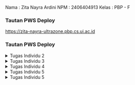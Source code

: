 Nama : Zita Nayra Ardini
NPM : 2406404913
Kelas : PBP - F

### Tautan PWS Deploy
https://zita-nayra-ultrazone.pbp.cs.ui.ac.id

### Tautan PWS Deploy

<details>
<summary>Tugas Individu 2</summary>

### Jelaskan bagaimana cara kamu mengimplementasikan checklist di atas secara step-by-step (bukan hanya sekadar mengikuti tutorial).
-> setiap langkah tentunya termasuk remote serta commit dan push ke direktori github. 
1. Membuat sebuah proyek Django baru.
: Awalnya, saya membuat set up project nya dulu, dimulai dari membuat repositori git kosong lalu meng-install seluruh requirements projek. Setelah itu, saya membuat environment beserta projek django baru dengan menjalankan perintah 
'django-admin startproject <NAMA_PROJECT> .'
serta membuat konfigurasi settings.py, .env, .env.prod, serta gitignore nya.
2. Membuat aplikasi dengan nama main pada proyek tersebut.
Lalu saya menjalankan perintah
'python manage.py startapp <NAMA_APLIKASI>'
untuk membuat aplikasi baru dan mendaftarkannya ke INSTALLED_APPS di settings.py. 
Saya membuat 1 file html juga sebagai template awal aplikasi lalu menggunakannya di views.py direktori aplikasi dan mendaftarkannya di urls.py direktori aplikasi. 
3. Melakukan routing pada proyek agar dapat menjalankan aplikasi main.
Untuk menjalankan aplikasi main, saya mendaftarkan/memasukkan path yang ada di urls.py direktori aplikasi ke urls.py direktori projek dengan menambahkan perintah
path('', include('main.urls')). Sehingga, url yang ada di aplikasi saat ini bisa dijalankan oleh projek.
4. Membuat model pada aplikasi main dengan nama Product dan memiliki atribut wajib sebagai berikut.
Pada models.py direktori projek, saya mengimpor 'models' dari library django.db. Saya membuat model bernama product yang berisi atribut" yang sudah ditentukan dan tambahannya. Tiap atribut memiliki tipe data yang berbeda ketentuannya.
5. Membuat sebuah fungsi pada views.py untuk dikembalikan ke dalam sebuah template HTML yang menampilkan nama aplikasi serta nama dan kelas kamu.
Pada views.py direktori projek, saya membuat function 'show_main' yang berisi data diri saya dalam bentuk dictionary. Setelah itu, saya mengganti variabel pada template yang akan digunakan menjadi variabel placeholder. Sehingga saat 'show_main' dijalankan maka akan merender template html dengan data yang berisi dictionary yang sudah saya definisikan sebelumnya.
6. Membuat sebuah routing pada urls.py aplikasi main untuk memetakan fungsi yang telah dibuat pada views.py. Melakukan deployment ke PWS terhadap aplikasi yang sudah dibuat sehingga nantinya dapat diakses oleh teman-temanmu melalui Internet.
Pada urls.py direktori aplikasi, saya mengimport method show_main yang terdapat pada views.py direktori aplikasi. Hal ini membuat jika client mengakses path '', maka urls.py akan menjalankan/mengeksekusi show_main yang terdapat di views.py. Oleh karena itu akhirnya template html akan terender. 
Setelah itu, saya melakukan migrate pada perubahan struktur data di models.py. Setelah di push ke direktori github, saya membuat projek baru di website pws. Saya menyalin kredensial serta menambahkan variabel environment nya. Lalu saya menambahkan url deploynya ke ALLOWED_HOST pada settings.py direktori projek. Stelah itu saya push ke pws nya dan web nya sudah bisa diakses secara online.  

### Buatlah bagan yang berisi request client ke web aplikasi berbasis Django beserta responnya dan jelaskan pada bagan tersebut kaitan antara urls.py, views.py, models.py, dan berkas html.
LINK: https://drive.google.com/file/d/12yf9i5sBMxEnXsC7ZrIuzEgJDB2wzd1G/view?usp=sharing
>> Kaitan
urls.py akan mengarahkan request client ke function yang sesuai di views.py. Setelah itu, request client akan diproses di function tsb. Ketika membutuhkan manipulasi data (menambah, mengurangi, mengubah, dll), views.py akan mengakses models.py yang berisi struktur data yang didefinisikan di database. Setelah pemrosesan data selesai, views.py akan mengambil template tampilan yang sesuai berupa berkas html. Views.py akan merender berkas html disesuaikan dengan data yang telah diproses (mereplace). Setelah itu barulah views.py mengembalikan ke client.

### Jelaskan peran settings.py dalam proyek Django!
Settings.py pada django berisi seluruh konfigurasi pada django projek yang sedang dikerjakan. Pada dasarnya file ini berisi modul python beserta variabel modul nya.Setiap variabelnya ditulis dalam bentuk kapital. Beberapa variabel yang ada diantaranya,
'BASE_DIR' untuk menunjuk direktori utama projek (path lain relatif thp utama), 'DEBUG' untuk menampilkan/tidaknya bagian error yang dialami, 'ALLOWED_HOST' untuk mendaftarkan domain yang boleh mengakses projek, 'INSTALLED_APPS' untuk mengaktifkan aplikasi (fitur) projek, dan masih banyak lagi.

### Bagaimana cara kerja migrasi database di Django?
Migrasi dalam django artinya menerapkan perubahan bentuk model ke database yang kita miliki. Di Django, setiap model yang akan diterapkan ke database akan menghasilkan file migrasinya. File ini berisi apa saja yang ada pada struktur database, termasuk menambahkan tabel baru, menghapus kolom, atau merubah tipe data. Cara kerja migrasi data:
1. Membuat model data di models.py
2. Lakukan perintah 'makemigrations', lalu django akan merepresentasikan perubahan model dalam bentuk file migrasi. Ini sama saja seperti nge-list bentuk/perubahan struktur apa yang ingin diterapkan pada database.
3. Menerapkan 'migrasi' pada databse. Django secara otomatis akan membuat struktur tabel sesuai dengan apa yang ada di file migrasi sebelumnya (menerapkan struktur yang sudah di-list di file migrasi). Django akan CREATE TABLE, ADD COLUMN, dll secara otomatis sehingga membentuk struktur database terbaru. 

### Menurut Anda, dari semua framework yang ada, mengapa framework Django dijadikan permulaan pembelajaran pengembangan perangkat lunak?
Menurut saya, django dijadikan permulaan pembelajaraan pemrograman platfrom dikarenakan bahasa pengantarnya adalah python. Mahasiswa Fasilkom umumnya sudah familiar dengan bahasa ini sehingga dalam pembelajarannya hanya perlu memahami konsep/alur memprogram platformnya saja. Selain itu, kerangka kerja django juga terorganisir dengan baik dan mudah diterapkan. Kerangka kerja django sudah menyediakan fitur siap pakai untuk beberapa tugas pengembang web umum. Karena memiliki ORM (Object Relational Mapping) bawaan, django memungkinkan kita untuk mengembangkan database tanpa menulis query SQL nya. Hanya perlu mendefinisikan model di models.py, django otomatis membuat tabel database dan method query nya. Routing di django juga cukup sederhana. Kita hanya perlu mendefinisikannya di urls.py, lalu membuat fungsi untuk menghubungkannya di view. Django juga  sudah memiliki perlindungan bawaan terhadap kebanyakan jenis serangan cyber sehingga aman digunakan. Django memiliki komunitas yang besar dan aktif, dokumentasi nya juga lengkap dan terperinci. 

### Apakah ada feedback untuk asisten dosen tutorial 1 yang telah kamu kerjakan sebelumnya?
tidak ada, asisten dosen sangat membantu.
</details>

<details>
<summary>Tugas Individu 3</summary>
### Jelaskan mengapa kita memerlukan data delivery dalam pengimplementasian sebuah platform?
Dalam pengimplementasian platform, data delivery berperan sebagai alat komunikasi antarpihak. Data delivery menentukan hasil dari proses manipulasi data nya dan apa yang akan ditampilkan oleh interfacenya. Misalnya, ketika pihak A perlu memfilter produk berdasarkan harganya. Pihak A akan meminta data product ke pihak B. Lalu, pihak B akan melakukan parsing data dalam format json kepada pihak A (data delivery). Barulah pihak A akan melakukan kalkulasi sebelum akhirnya dikirim ke interface user (data delivery). Data yang dikirim oleh pihak A juga menentukan apa yang dilihat oleh client.

### Menurutmu, mana yang lebih baik antara XML dan JSON? Mengapa JSON lebih populer dibandingkan XML?
Menurut saya, lebih baik menggunakan JSON tetapi kembali lagi pada kebutuhan masing" projek. Kelebihannya JSON adalah 
-Mudah untuk dibaca karena formatnya berupa pasangan key dan value seperti dictionary
-Hemat space karena format pertukarannya hanya membutuhkan sedikit memori dalam aplikasi
-Kompatibel karena banyak bahasa pemrograman, frameworks, os dan browser yang dapat menggunakan JSON secara langsung.
-Mandiri karena JSON tidak bergantung pada apapun untuk runtimenya.
-Fleksibel karena mendukung berbagai tipe data.
Sedangkan, XML adalah markup language dimana berisi kumpulan simbol yang dapat dibaca oleh manusia dan komputer. XML sebenarnya markup language yg dibuat untuk menyimpan data dan memfasilitasi pertukarannya dengan membuat sistem yg universal. XML bukanlah sebuah programming language karena tidak mengeksekusi algoritma dan tidak ada aturan yang mengikatnya. Fungsionalitas XML juga lebih luas dari JSON, xml mendukung lebih banyak tipe data.
Jadi, kembali pada kebutuhan masing" proyek. Jika membutuhkan tipe data kompleks, xml menyediakan fungsionalitasnya. Tetapi, jika data yang digunakan cukup standar, JSON menjadi opsi yang lebih baik ditambah formatnya yang lebih readable dibanding XML. Saya sendiri menyukai JSON karena bentuknya seperti dictionary.

Adapun, JSON lebih populer dikarenakan kecilnya ukuran file serta kecepatan transfer datanya. JSON bisa diparsing menggunakan js function. Sedangkan XML butuh diparsing menggunakan XML parser yang dimana lebih kompleks dan lambat. JSON juga menggunakan syntax yg minimum dan mudah dibaca. Sedangkan XML menggunakan struktur tag yang membuatnya semakin rumit. 

### Jelaskan fungsi dari method is_valid() pada form Django dan mengapa kita membutuhkan method tersebut?
Method is_valid() berperan memeriksa (memvalidasi) seluruh field/atribut yang dibutuhkan oleh form. Awalnya, method ini akan mengambil tiap atribut dari model form. Lalu, tiap atribut tadi diubah ke tipe data bawaan python . Tiap atribut divalidasi lewat batasan tipe datanya masing-masing. barulah divalidasi kembali dengan batasan atribut dari models bawaan nya. Jika ada error, simpan. Jika tidak ada error yang disimpan, return true. Tapi kalau ada error yang tersimpan, return false.
-> Kita membutuhkan method ini untuk memastikan data yang disimpan sudah sesuai format yang diinginkan. Dengan method ini, kita juga bisa memastikan data nya sudah bersih dan aman. Data yang disimpan tidak akan merusak database yang ada.

### Mengapa kita membutuhkan csrf_token saat membuat form di Django? Apa yang dapat terjadi jika kita tidak menambahkan csrf_token pada form Django? Bagaimana hal tersebut dapat dimanfaatkan oleh penyerang?
csrf_token adalah identifier/token unik bersamaan form kita yang dirender oleh user. Kita memerlukannya untuk melindungi aplikasi web dari serangan CSFR. Serangan ini membuat user melakukan sesuatu yang sebenarnya tidak ia inginkan. Ketika session user berjalan, django membuat token unik pada form yang di load user tersebut. Saat submisi, token ini dikirim secara bersamaan dengan jawaban user. Django akan memeriksa apakah token tersebut terdaftar pada user's cookie. Jika tidak, request submitnya ditolak. 
-> Jika tidak ditambahkan, attacker bisa membuat form palsu lalu submit sebagai user. Karena tidak ada validatornya, maka django akan memprosesnya tanpa tahu bahwa itu bukan user aslinya. Sehingga, attacker dapat memanipulasi data secara bebas. Attacker dapat mengubah pengaturan keamanan, mengambil data pribadi pada server, dll. 

### Jelaskan bagaimana cara kamu mengimplementasikan checklist di atas secara step-by-step (bukan hanya sekadar mengikuti tutorial).
1. Tambahkan 4 fungsi views baru untuk melihat objek yang sudah ditambahkan dalam format XML, JSON, XML by ID, dan JSON by ID.
Pada views.py direktori aplikasi main, saya membuat 4 function terlebih dahulu dengan 2 function menerima request client dan 2 functionnya lagi menerima request client beserta id.
-Pada fungsi show_xml, saya mengambil data seluruh product yang ada lalu di-serializers alias diubah ke bentuk xml. Setelah itu saya return http response bentuk xml tsb serta memberitahu browser client bahwa data yang diterima dalam format xml.
-Pada fungsi show_json, saya mengambil data seluruh product yang ada lalu di-serializers alias diubah ke bentuk JSON. Setelah itu saya return http response bentuk json tsb serta memberitahu browser client bahwa data yang diterima dalam format json.
-Pada fungsi show_xml_by_id, saya mengambil data product yang sesuai dengan id yang diberikan client. Data tsb lalu di-serializers alias diubah ke bentuk xml. Setelah itu saya return http response bentuk xml tsb serta memberitahu browser client bahwa data yang diterima dalam format xml.
-Pada fungsi show_json_by_id, saya mengambil data product yang sesuai dengan id. Data tsb lalu di-serializers alias diubah ke bentuk JSON. Setelah itu saya return http response bentuk json tsb serta memberitahu browser client bahwa data yang diterima dalam format json.
2. Membuat routing URL untuk masing-masing views yang telah ditambahkan pada poin 1.
Karena fungsi di views.py sudah ada, pada urls.py ditambahkanlah path yang bersesuaian dengan fungsi yang dibuat tadi dengan memasukkan kode berikut.
`...
path('xml/', show_xml, name='show_xml'),
path('json/', show_json, name='show_json'),
path('xml/<str:news_id>/', show_xml_by_id, name='show_xml_by_id'),
path('json/<str:news_id>/', show_json_by_id, name='show_json_by_id'),
...`
3. Membuat halaman yang menampilkan data objek model yang memiliki tombol "Add" yang akan redirect ke halaman form, serta tombol "Detail" pada setiap data objek model yang akan menampilkan halaman detail objek.
-Pada halaman utama, agar menampilkan seluruh data objek model yang sudah ada, cukup tambahkan placeholder pada main.html nya dan sesuaikan tampilan yang diinginkannya. Nanti, main.html akan me-looping seluruh objeknya dan menampilkannya.
-Untuk menambah tombol 'add', pada main.html utama cukup tambahkan anchortag(hyperlink) yang membungkus button add. Arahakan hyperlink tsb pada fungsi create_product yang terdapat di main. Berikut adalah kode yang digunakan,
`<a href="{% url 'main:create_product' %}">
  <button>+ Add Product</button>
</a>`
di create_product barulah pembuatan form dilakukan dengan merender create_product.html. Setelah mengirim data dan valid, barulah django akan kembali ke halaman utamanya (show_main). 
-Untuk menambahkan tombol detail, pada main.html utama cukup tambahkan anchortag(hyperlink) yang membungkus button add. Arahakan hyperlink tsb pada fungsi show_product yang terdapat di main, serta kirimkan id product yang sedang dilihat detailnya. Berikut adalah kode yang digunakan,
`<a href="{% url 'main:show_product' product.id %}">
    <button>View Details</button>
</a>`
di show_product, produk tersebut akan dicari berdasarkan id. Lalu template show_product.html akan dirender dengan mengganti placeholder informasi dengan produk yang sudah diambil tadi.

4. Membuat halaman form untuk menambahkan objek model pada app sebelumnya.
Pembuatannya cukup menggunakan class dari django itu sendiri di forms.py. Dengan import ModelForm dari django forms, kita bisa membuat child dari modelForm itu sendiri berupa productForm. Pada class ini, dengan mendefinisikan
`model = Product
fields = ['name', 'price', 'description', 'thumbnail', 'category', 'is_featured', 'brand']`
, kita sama saja memberi tahu django untuk membuat form yang bersesuaian dengan model Product. Nantinya, form akan menampilkan data yang ada di variabel fields. 
Setelah membuat ModelForm, pada templatenya kita hanya perlu memakai fasilitas yang disediakan django. Dengan command,
`{{ form.as_table }}`
maka django forms yang kita buat tadi akan otomatis dibuat tampilannya.
5. Membuat halaman yang menampilkan detail dari setiap data objek model.
di fungsi show_product, akan merender template show_product.html. Di file html itulah dibuat placeholder untuk tiap atribut dari productnya.
`<h1>{{ product.name }}</h1>
<p><b>{{ product.get_category_display }}</b>
    {% if product.is_featured %} | 
    <b>Featured</b>
    {% endif %}
    | Brand: {{ product.brand }}
    | Rating: {{ product.rating }} 
    | Price: Rp {{ product.price }}
</p>

{% if product.thumbnail %}
<img src="{{ product.thumbnail }}" alt="News thumbnail" width="300">
<br /><br />
{% endif %}`

### Apakah ada feedback untuk asdos di tutorial 2 yang sudah kalian kerjakan?
Tidak ada.

### Tautan hasil akses url pada Postman
LINK : https://drive.google.com/drive/folders/1yy0W2ZkXW19boZpuxNJyBtv_kIFqgDZ2?usp=sharing

</details>

<details>
<summary>Tugas Individu 4</summary>

### Apa itu Django AuthenticationForm? Jelaskan juga kelebihan dan kekurangannya.
Django AuthenticationForm adalah formulir bawaan jango untuk mengautentikasi/memverifikasi identitas pengguna. Dalam pembuatannya, kita tidak perlu susah payah kembali membuat fieldnya satu", hanya cukup menggunakan bawaan django saja. Kelebihannya, dapat meningkatkan keamanan (tidak akan ada akses tidak sah), serta dapat menghindari pencurian identitas dan penyalahgunaan data pribadi. Kekurangannya, syarat password yang cukup rumit,  rentan phising dan malware, 

### Apa perbedaan antara autentikasi dan otorisasi? Bagaiamana Django mengimplementasikan kedua konsep tersebut?
Autentikasi merupakan cara django untuk memverifikasi/memeriksa identitas user yang sedang login, apakah user ada di database, apakah passwordnya sesuai, dll. Sedngkan, otorisasi adalah cara django memeriksa apa saja hal yang dapat dilakukan oleh user tersebut. Pengaplikasiannya dilakukan ketika user login (pada method login_user di views.py), akan dibuat sebuah authentication form. Form ini memeriksa data yang kita kirim, misalnya apakah nama ada di database atau kredensialnya aman. Kita tidak perlu mendefinisikannya logic nya masing masing lagi karena sudah disediakan oleh django. karena otorisasi memeriksa hak akses,
Django mencari dulu permission yang terdapat di user saat ini. Jika terdaftar, maka request akan dilanjutkan sesuai keinginan user. Jika tidak, django akan mengembalikan kode 403 (redirect ke login).

### Apa saja kelebihan dan kekurangan session dan cookies dalam konteks menyimpan state di aplikasi web?
-Kelebihannya adalah data lebih susah dimodifikasi/dicuri karena data disimpan di session pada server. Cookie bisa dibuat menjadi persistent/bertahan antar sesi, sehingga client tidak perlu ke default website lagi setiap kali mengaksesnya. Cookie dapat meringankan beban server dengan membawa data yang tidak sensitif sehingga storage server tidak penuh dan berisi informasi penting saja. Server juga memiliki kekuasaan penuh atas data yang disimpan dan klien juga bebas mengatur cookienya.
-Kekurangannya, karena data pada cookie ada pada client, rentan terkena searngan XSS. Jika tidak waspada, data bisa diubah"/dicuri. Keamanan dari cookie sendiri bergantung pada settingan awal nya juga. Session dan cookie juga tidak cocok untuk data besar, pengiriman cookie dengan isi yang besar dapat membuat cookie terpaksa dipotong untuk dapat dikirim dan juga server tentunya membutuhkan storage yang lebih besar. Jika space kurang, hal ini dapat memperlambat proses yang ada pada server.

### Apakah penggunaan cookies aman secara default dalam pengembangan web, atau apakah ada risiko potensial yang harus diwaspadai? Bagaimana Django menangani hal tersebut?
Secara default, penggunaan cookie bisa menjadi berbahaya. Hal ini terjadi jika kita menyimpan informasi 'penting' di dalam cookie tersebut. Cookie yang dikirim, secara default, tidak terenkripsi sehingga siapapun sebenarnya dapat melihat apa isi di dalamnya. Risikonya adalah bisa terjadi pembajakan sesi (pencuri menamngkap cookie pengguna lal umenyamar sebagai penggna), serangan skrip lintas situs atau XSS (penyuntikkan kode berbahaya oleh browser pengguna), serangan CSRF (penyerang mengelabui pengguna agar secara tidak sadar melakukan suatu tindakan tanpa persetujuan mereka), dll. Untuk mengantisipasi serangan-serangan ini, django memiliki CSRF token untuk memastikan bahwa setiap form yang akan dikirim pengguna (req POST) memang benar" dari pengguna aslinya. Selain itu, django juga hanya menyimpan session id di cookie dan data penting lainnya berada di server. Hal ini membuat data menjadi lebih aman.

### Jelaskan bagaimana cara kamu mengimplementasikan checklist di atas secara step-by-step (bukan hanya sekadar mengikuti tutorial).
1. Mengimplementasikan fungsi registrasi, login, dan logout untuk memungkinkan pengguna mengakses aplikasi sebelumnya sesuai dengan status login/logoutnya.
Untuk melakukan hal ini, pertama saya mengimpor function bawaan django berupa UserCreationForm, messages, AuthenticationForm, authenticate, login, logout. Setelah itu, saya membuat function masing"nya. 
-Pada function register, saya membuat form baru yang kosong lalu di render menggunakan register.html agar client dapat melihat halaman field registrasi. Template register.html yang digunakan pun menggunakan bawaan django yang hanya menggunakan `{{ form.as_table }}`. Setelah client mengisi field kosong yang ada lalu menekan register, request methodnya berubah menjadi 'POST' lalu UserCreationFOrm yang baru akan dibuat berdasarkan QueryDict dari client. Setelah form nya valid, semua yang wajib diisi terisi, server akan membuat dan menyimpan data dari form tersebut. Setelah itu akan ada pesan pemberiahuan kalau proses pendaftaran akun berhasil. 
-Pada function login, pertama akan di cek apakah request dari client adalah 'POST' (sudah menekan login). Jika belum, maka server akan membuat authentication form yang baru agar client bisa beliha form login kosong lalu mengisinya. Sama seperti register, form ini dirender menggunakan template login.html yang dibuat dengan bawaan django. Setelah user menekan login (request method menjadi 'POST'), maka akan dibuat form baru berdasarkan QueryDict yang dikimkan oleh client. Jika data yang terisi sudah valid, maka akan diambil user yang sesuai. Setelah itu, akan dibuat session di server tsb dan user id akan tersimpan ke session nya. Setelah itu akan pergi ke halaman show_main.
-Pada function logout, pertama function akan menghapus sesi engguna yang saat ini masuk lalu mengarahkan ke halaman login.
2. Membuat dua (2) akun pengguna dengan masing-masing tiga (3) dummy data menggunakan model yang telah dibuat sebelumnya untuk setiap akun di lokal.
LINK : https://drive.google.com/drive/folders/1z2IoeBTCLMJiH4H_1jMbflszsmPKkxkw?usp=sharing
3. Menghubungkan model Product dengan User.
Hal pertama yang dilakukan adalah Product (di models.py) mengambil foreign key dari User sehingga tiap product yang dibuat akan tersambung pada user yang membuatnya. Untuk melakukan penyesuaian, ketika pembuatan product di create_product, tiap NewsForm yang berhasil dibuat akan di-set dulu usernya dengan user yang melakukan request baru disimpan ke database. Lalu dibuat juga filter pada show_main untuk melihat apakah user sudah terhubung dengan product yang dibuatnya. Di show_main jika filter typenya all maka akan mengambil seluruh product, jika tidak maka product akan difilter berdasarkan user pemiliknya. Karena dirender pada main.html, maka pada main.html dibuat button untuk memilih tipe pemfilteran yang ingin dipilih.
4. Menampilkan detail informasi pengguna yang sedang logged in seperti username dan menerapkan cookies seperti last_login pada halaman utama aplikasi.
Untuk menampilkan informasi pengguna yang sedang login, misalnya nama user, kita cukup mengganti detail informasi pada template show_product.html nya. Kita bisa menampilkan nama user cukup dengan
`{% if product.user %}
    <p>Shopname: {{ product.user.username }}</p>
{% else %}
    <p>Shopname: Anonymous</p>
{% endif %}`
Hal ini dilakukan karena bisa saja ada product yang tidak tercatat user nya sehingga kita set anonymus. Jika ada, kita tampilkan nama usernya. Untuk menerapkan cookie berupa last_login, pertama kita bisa mengimpor dulu 
`import datetime
from django.http import HttpResponseRedirect
from django.urls import reverse`
Setelah itu, pada saat login, kita set cookie nya pada tanggal dan jam saat ini.  Di show_main juga kita tambahkan key dan value dictionary yaitu `'last_login': request.COOKIES.get('last_login', 'Never')` dan saat logout kita hapus cookie nya dengan `response.delete_cookie('last_login')`. Setelah itu kita tampilkan last_login dengan menambah line `<h5>Sesi terakhir login: {{ last_login }}</h5>` pada template main.html agar bisa dilihat oleh client.
</details>

<details>
<summary>Tugas Individu 5</summary>

### Jika terdapat beberapa CSS selector untuk suatu elemen HTML, jelaskan urutan prioritas pengambilan CSS selector tersebut!
Jika terdapat dua atau lebih aturan css yang diterapkan pada element yang sama, maka deklarasi css yang memiliki prioritas yang lebih tinggi yang akan dilayani/diterapkan. CSS dengan prioritas tertinggi adalah css yang ditulis inline pada elemen HTML. Selector ini akan meng-override semua aturan css pada selector lainnya.Selector ini ditandai dengan penggunaan `style=` sebagai atribut elemen tersebut. Prioritas kedua adalah Id Selector. Selector ini akan menimpa aturan css yg diterapkan oleh class selector, attribut selector, pseudo class, elemen dan pseudo-elements, dan universal selector. Penggunaannnya ditandai oleh `#<nama-id>` untuk menerapkan aturan pada id elemen tersebut. Prioritas selanjutnya adalah class selector, attribut selector, dan pseudo-classes. Selector ini akan menimpa aturan css dari element, pseudo-element, dan universal selector. Penggunaannya ditandai oleh `.<nama-class>`, `[<nama-attribute>=<value>]`, `:hover`, dan `:focus`. Prioritas selanjutnya adalah element dan pseudo-element. Selector ini akan meinmpa universal selector. Penggunaanya ditandai oleh `<nama-element> { <nama-attribute>: <value>; }` dan 
`<nama-elemen>::before { <nama-attribute>: <value>; }`. Prioritas terakhir adalah universal element. Selector ini akan ditimpa oleh selector lainnya jika ada 2 aturan css yanng diterapkan oleh suatu elemen. Penggunaan selector ini ditandai oleh `* { <nama-attribut>: <value>; <nama-attribut>: <value>; }`. 

### Mengapa responsive design menjadi konsep yang penting dalam pengembangan aplikasi web? Berikan contoh aplikasi yang sudah dan belum menerapkan responsive design, serta jelaskan mengapa!
Responsive design menjadi konsep yang penting karena mendukung konsistensi tampilan web dan meningkatkan pengalaman pengguna melalui seluruh device. Web membuat pengguna lebih nyaman, mudah menavigasi dan cepat diakses. Selain itu, responsive design meningkatkan efisiensi karena memudahkan develooper untuk mengelola situs dan tidak perlu membuat dua versi berbeda web untuk mobile dan desktop. Reponsive design juga meningkatkan kemungkinan user untuk melakukan tindakan yang diinginkan oleh developer (Boosts conversion rates), misalnya oembelian. Selain itu, responsive deign dapat memastikan aksesibilitas dan mengurangi biaya pembuatan. 
-Contoh yang sudah menerapkan responsive design : youtube.com, tampilan menu di hp tidak terlihat, tetapi jika tombol burger dipencet, menu nya jadi terlihat.
-COntoh yang belum menerapkan responsive design : aren cs ui, tambilan di hp dan di laptop sama saja.
LINK : https://drive.google.com/drive/folders/1jz594u6uPnwvoTHAmoaP7rDeiHzeM9zO?usp=sharing

### Jelaskan perbedaan antara margin, border, dan padding, serta cara untuk mengimplementasikan ketiga hal tersebut!
Padding adalah komponen css yang memberikan ruang di dalam elemen untuk mencegah konten menempel langsung ke tepi elemennya dan menambah area dalam elemen. Komponen padding memungkinkan kita mengontrol seberapa dekat konten dengan batas luar elemen. Sedangkan margin adalah komponen css yang memberikan ruang di luar border elemen untuk membuat jarak antar elemen agar tidak terlalu rapat. Perbedaannya dengan padding adalah margin mengatur jarak di luar elemen, sedangkan padding di dalam elemen. Adapun, border  adalah komponen css berupa tampilan garis yang terlihat atau tidak terlihat yang mengelilingi sebuah elemen, border ini akan membungkus 'konten dari elemen' dan 'paddingnya'. Border berguna untuk meberikan batas pemisah antar elemen. 
-Pengimplementasian dari padding dapat dilakukan dengan mengatur atribut `padding, padding-top, padding-bottom, padding-left, padding-right` di dalam bagian selectornya.
-Pengimplementasian dari margin dapat dilakukan dengan meengatur atribut `margin, margin-top, margin-bottom, margin-left, margin-right` di dalam bagian selectornya.
-Pengimplementasian dari border dapat dilakukan dengan meengatur atribut `border, border-radius, border-style, border-color, border-width` di dalam bagian selectornya.
Masing-masinga atribut di atas diletakkan dalam sebuah selector dengan format:
`<nama-class/id/elemen>{
    <nama-atibut>: <value>;
}`
Value yang dapat diterapkan bisa berupa ukuran absolut berupa px, cm, mm, in, pt, pc ataupun ukuran relatif seperti %, em, rem, vh, dll.

### Jelaskan konsep flex box dan grid layout beserta kegunaannya!
-Konsep Flex Box Layout adalah cara layouting satu dimensi yang berfokus pada elemen itu sendiri (item) sebagai unit terkecil dair susunan layoutnya. Elemennya disebut sebagai flex items dan secara keseluruhan disebut sebagai flex container. Konsep ini cocok digunakan untuk mengatur selemen dalam satu baris atau satu kolom saja. Contoh penggunaanya adalah ketika membuat menu navigasi secara horizontal/vertikal.
-Konsep Grid Layout adalah cara layouting dua dimensi yang direpresentasikan oleh baris dan kolom. Banyaknya kolom dan baris pada konsep grid perlu didefinisikan dahulu menggunakan `grid-template-columns` dan `grid-template-rows`. Elemen nya disebut sebagai grid items dan secara keseluruhan layoutingnya disebut grid container. Grid layout cocok diterapkan pada strukytur halaman yang kompleks dan membutuhkan penempatan elemen yang presisi pada suatu baris/kolom. Contoh penggunaannya adalah ketika membuat layout dari website yang membutuhkan bagian header, sidebar, maincontent, dan footer, atau penataan dalam produk e-commerce.

### Jelaskan bagaimana cara kamu mengimplementasikan checklist di atas secara step-by-step (bukan hanya sekadar mengikuti tutorial)!
1. Implementasikan fungsi untuk menghapus dan mengedit product.
Pada template card tiap produk, buat button yang mengarah pada function edit_product dan delete_product di aplikasi main. Tentunya diberikan syarat bahwa akan ditampilkan jika user terdaftar dan produk tsb adalah milik usernya. Template juga akan mem-parsing id dari produj
-Pada edit_product, dicari produk dgn id tsb lalu ditampilkan dengan productForm. Jika perubahan sudah selesai dan requestnya menjadi POST, maka produk tersebut akan disimpan kembali ke database ulang lalu diarahkan ke halaman utama lagi. Jika belum POST, maka tampilan nya berupa form dari Productnya dengan merender edit_product.html.
-Pada delete_product, dicari produk dengan id yang diberikan. Lalu tinggal menggunakan `.delete` untuk menghapus setelah itu akan diarahkan kembali ke halaman utama.

2. Kustomisasi desain pada template HTML yang telah dibuat.
Perubahan sebenernya terjadi pada html html nya. Terutama di bagian card_product. Kali ini pembagian struktur halaman/html nya menggunakan class-class yang sudah disediakan oleh tailwind.
</details>

<details>
<summary>Tugas Individu 5</summary>

### Apa perbedaan antara synchronous request dan asynchronous request?
Perbedaannya terletak pada proses eksekusi yang dilakukan. Pada synchronus request, kode dieksekusi secara berurutan atau satu per satu. Program harus menyelesaikan tugas pertama sebelum mengerjakan tugas keduanya. Synchronus dapat membuat program terjebak dalam satu tugas dalam waktu yang lama, sebelum akhirnya melanjutkan tugas berikutnya. Hal ini membuat kinerja menjadi lambat dan kurang responsif. Sedangkan, dalam Asynchronus, pengeksekusian program dilakukan secara bersamaan. Program tidak perlu menunggu tugas pertama selesai untuk melakukan tugas kedua. Setiap tugas yang dijalankan, dieksekusi secara independen satu sama lain. Hal ini membuat efisiensi dan kecepatan lebih besar dalam pengeksekusian beberapa tugas sekaligus.

### Bagaimana AJAX bekerja di Django (alur request–response)?
PROSES AJAX BEKERJA:
Ketika suatu event terjadi di browser, javascript akan menangkangkap event tersebut. Setelah itu javascript akan membuat objek XMLHttpRequest dan mengirimkan nya ke server. Request ini akan diterima oleh url tertentu di django. Setelah itu, django menerima dan memproses request di views yang sesuai. Setelah itu, django server akan mengembaikan response dalam bentuk json, bukan seluruh page. Karena itu, tidak ada reload halaman yang terjadi, hanya pengiriman data dalam ukuran kecil. Di client, javascript menerima data json dari django server lalu mengubah tampilan dom sesuai data yang diterima. Akhirnya hanya sebagian kecil halaman saja yang berubah.

### Apa keuntungan menggunakan AJAX dibandingkan render biasa di Django?
Karena penggunaan AJAX memungkinkan untuk web page berkomunikasi tanpa me-reload seluruh halaman, hal ini membuat program lebih efisien, responsif, dan cepat. Pengeksekusian program dilakukan di sisi client, bukan dari server, menampilkan perubahan secara cepat pada halaman tanpa menunggu server. Beban pekerjaan server juga menjadi lebih ringan karena hanya mengambil informasi yang dibutuhkan. Selain itu, program bisa dijalankan secara event-driven. Program tidak perlu terus menerus me-refresh halaman, tetapi hanya bereaksi ketika pengguna menyebabkan suatu event. Program menjadi lebih interaktif tanpa harus me-reload halaman. 

### Bagaimana cara memastikan keamanan saat menggunakan AJAX untuk fitur Login dan Register di Django?
Cara memastikan keamanannya dengan memberikan perlindungan berupa CSRF token pada form login dan register. Setiap client me-load form login dan register, server membuatkan token csrf nya dan mengirimkannya pada client. Dengan begitu, setiap request yang dikirim oleh client akan diperiksa terlebih dahulu token scrf nya di cookie oleh server dan di cek apakah cocok atau tidak. Selain itu, django juga memiliki library tambahan berupa `django-ratelimit` untuk membatasi client mengirim request ke suatu endpoint. Perlindungan ini membuat akun client lebih aman karena mencegah adanya bruteforce yang dikirim oleh attacker. Jika request yang dikirim sudah terlalu banyak, django akan memberikan respon 429 (Too Many Request). Selain itu, library ini mencegah pembuatan banyak akun yg otomatis. Requet dalam waktu tertentu akan tercatat dan dihentikan apabila sudah mencapai batasnya.

### Bagaimana AJAX mempengaruhi pengalaman pengguna (User Experience) pada website?
Dengan AJAX, website akan lebih menarik, interaktif, dan terasa lebih cepat digunakan karena tidak memperbarui keseluruhan halaman. Client tidak perlu pindah halaman untuk mengisi sebuah form. Selain itu, client akan merasa lebih puas karena ia tidak perlu selalu melakukan refresh untuk melihat data terbaru dari sebuah web. AJAX menjamin data terbaru ditampilkan oleh DOM. AJAX juga dapat membuat pengguna tetap berada di konteks yang sama tanpa reload. AJAX dapat menyimpan halaman secara otomatis tanpa mengganggu input yang sebelumnya telah dimasukkan. Pengguna tidak akan kehilangan data yang sedang diinput. Dengan AJAX, website menjadi efisien karena menghemat waktu loading yg disebabkan oleh memuat halaman baru. 

</details>